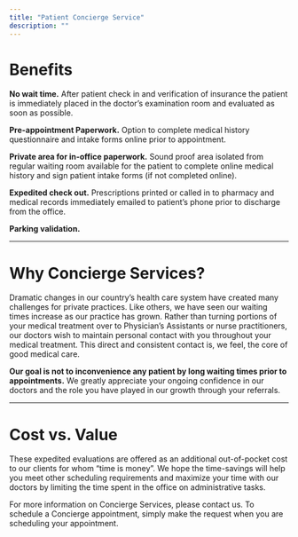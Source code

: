 ```yaml
---
title: "Patient Concierge Service"
description: ""
---
```


# Benefits

**No wait time.** 
After patient check in and verification of insurance the patient is immediately placed in 
the doctor’s examination room and evaluated as soon as possible.

**Pre-appointment Paperwork.** Option to complete medical history questionnaire and intake 
forms online prior to appointment.

**Private area for in-office paperwork.**  Sound proof area isolated from regular waiting 
room available for the patient to complete online medical history and sign patient intake 
forms (if not completed online).

**Expedited check out.**  Prescriptions printed or called in to pharmacy and medical records 
immediately emailed to patient’s phone prior to discharge from the office.

**Parking validation.**

<hr>

# Why Concierge Services?

Dramatic changes in our country’s health care system have created many challenges for 
private practices. Like others, we have seen our waiting times increase as our practice 
has grown. Rather than turning portions of your medical treatment over to Physician’s 
Assistants or nurse practitioners, our doctors wish to maintain personal contact with you 
throughout your medical treatment.  This direct and consistent contact is, we feel, the 
core of good medical care.

**Our goal is not to inconvenience any patient by long waiting times prior to appointments.** 
We greatly appreciate your ongoing confidence in our doctors and the role you have played 
in our growth through your referrals.

<hr>

# Cost vs. Value

These expedited evaluations are offered as an additional out-of-pocket cost to our 
clients for whom “time is money”. We hope the time-savings will help you meet other 
scheduling requirements and maximize your time with our doctors by limiting the time 
spent in the office on administrative tasks.

For more information on Concierge Services, please contact us. To schedule a Concierge 
appointment, simply make the request when you are scheduling your appointment.
